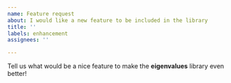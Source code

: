 ```yaml
---
name: Feature request
about: I would like a new feature to be included in the library
title: ''
labels: enhancement
assignees: ''

---
```


Tell us what would be a nice feature to make the **eigenvalues** library even better!
